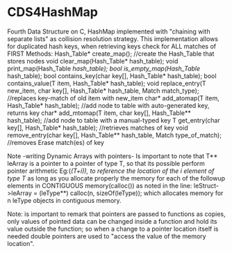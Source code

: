 # CDS4HashMap
Fourth Data Structure on C, HashMap implemented with "chaining with separate lists" as collision resolution strategy.
This implementation allows for duplicated hash keys, when retrieving keys check for ALL matches of FIRST
Methods:
Hash_Table* create_map();                                            //create the Hash_Table that stores nodes
void clear_map(Hash_Table* hash_table);
void print_map(Hash_Table *hash_table);
bool is_empty_map(Hash_Table* hash_table);
bool contains_key(char key[], Hash_Table* hash_table);
bool contains_value(T item, Hash_Table* hash_table);
void replace_entry(T new_item, char key[], Hash_Table* hash_table, Match match_type);    //replaces key-match of old item with new_item
char* add_atomap(T item, Hash_Table* hash_table);               //add node to table with auto-generated key, returns key
char* add_mtomap(T item, char key[], Hash_Table** hash_table);     //add node to table with a manual-typed key
T get_entry(char key[], Hash_Table* hash_table);  //retrieves matches of key
void remove_entry(char key[], Hash_Table** hash_table, Match type_of_match);   //removes Erase match(es) of key


Note -writing Dynamic Arrays with pointers- Is important to note that T** leArray is a pointer to a pointer of type T,
so that its possible perform pointer arithmetic Eg:(*(T+i)), to reference the location of the i element of type T* as 
long as you allocate properly the memory for each of the followup elements in CONTIGUOUS memory(calloc())
as noted in the line: leStruct->leArray = (leType**) calloc(n, sizeOf(leType));
which allocates memory for n leType objects in contiguous memory.

Note: is important to remark that pointers are passed to functions as copies, only values of pointed data can be changed 
inside a function and hold its value outside the function; so when a change to a pointer location itself is needed 
double pointers are used to "access the value of the memory location".
